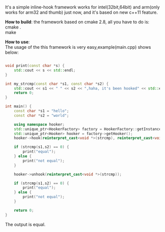 It's a simple inline-hook framework works for intel(32bit,64bit) and arm(only works for arm32 and thumb) just now, and it's based on new c++11 feature.

<b>How to build</b>:
the framework based on cmake 2.8, all you have to do is:<br/>
cmake .</br>
make<br/>

<b>How to use</b>:<br/>
The usage of the this framework is very easy,example(main.cpp) shows below:<br/>

```c++

void print(const char *s) {
    std::cout << s << std::endl;
}

int my_strcmp(const char *s1, const char *s2) {
    std::cout << s1 << " " << s2 << ",haha, it's been hooked" << std::endl;
    return 0;
}

int main() {
    const char *s1 = "hello";
    const char *s2 = "world";

    using namespace hooker;
    std::unique_ptr<HookerFactory> factory = HookerFactory::getInstance();
    std::unique_ptr<Hooker> hooker = factory->getHooker();
    hooker->hook(reinterpret_cast<void *>(strcmp), reinterpret_cast<void *>(my_strcmp), nullptr);

    if (strcmp(s1,s2) == 0) {
        print("equal");
    } else {
        print("not equal");
    }

    hooker->unhook(reinterpret_cast<void *>(strcmp));

    if (strcmp(s1,s2) == 0) {
        print("equal");
    } else {
        print("not equal");
    }

    return 0;
}

```

The output is equal.

